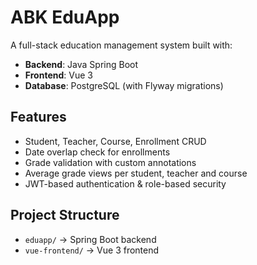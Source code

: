 # ABK EduApp

A full-stack education management system built with:

- **Backend**: Java Spring Boot  
- **Frontend**: Vue 3  
- **Database**: PostgreSQL (with Flyway migrations)

## Features
- Student, Teacher, Course, Enrollment CRUD
- Date overlap check for enrollments
- Grade validation with custom annotations
- Average grade views per student, teacher and course
- JWT-based authentication & role-based security

## Project Structure
- `eduapp/` → Spring Boot backend
- `vue-frontend/` → Vue 3 frontend
